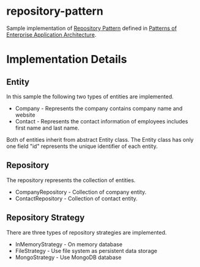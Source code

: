 # repository-pattern

Sample implementation of [Repository Pattern] defined in [Patterns of Enterprise Application Architecture].

# Implementation Details

## Entity

In this sample the following two types of entities are implemented.

- Company - Represents the company contains company name and website
- Contact - Represents the contact information of employees includes first name and last name.

Both of entities inherit from abstract Entity class. The Entity class has only one field "id" represents the unique identifier of each entity.

## Repository

The repository represents the collection of entities.

- CompanyRepository - Collection of company entity.
- ContactRepository - Collection of contact entity.

## Repository Strategy

There are three types of repository strategies are implemented.

- InMemoryStrategy - On memory database
- FileStrategy - Use file system as persistent data storage
- MongoStrategy - Use MongoDB database


[Repository Pattern]: http://martinfowler.com/eaaCatalog/repository.html
[Patterns of Enterprise Application Architecture]: http://martinfowler.com/books/eaa.html
